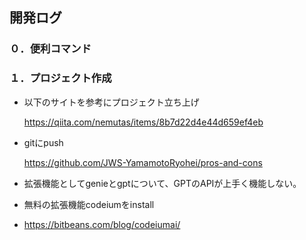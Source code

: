## 開発ログ
### ０．便利コマンド 

### １．プロジェクト作成

- 以下のサイトを参考にプロジェクト立ち上げ
  
  https://qiita.com/nemutas/items/8b7d22d4e44d659ef4eb
- gitにpush
  
  https://github.com/JWS-YamamotoRyohei/pros-and-cons


- 拡張機能としてgenieとgptについて、GPTのAPIが上手く機能しない。
- 無料の拡張機能codeiumをinstall
- https://bitbeans.com/blog/codeiumai/



